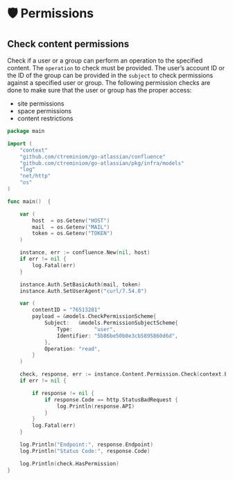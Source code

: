 # 🛡️ Permissions

## Check content permissions

Check if a user or a group can perform an operation to the specified content. The `operation` to check must be provided. The user’s account ID or the ID of the group can be provided in the `subject` to check permissions against a specified user or group. The following permission checks are done to make sure that the user or group has the proper access:

* site permissions
* space permissions
* content restrictions

```go
package main

import (
	"context"
	"github.com/ctreminiom/go-atlassian/confluence"
	"github.com/ctreminiom/go-atlassian/pkg/infra/models"
	"log"
	"net/http"
	"os"
)

func main()  {

	var (
		host  = os.Getenv("HOST")
		mail  = os.Getenv("MAIL")
		token = os.Getenv("TOKEN")
	)

	instance, err := confluence.New(nil, host)
	if err != nil {
		log.Fatal(err)
	}

	instance.Auth.SetBasicAuth(mail, token)
	instance.Auth.SetUserAgent("curl/7.54.0")

	var (
		contentID = "76513281"
		payload = &models.CheckPermissionScheme{
			Subject:   &models.PermissionSubjectScheme{
				Type:       "user",
				Identifier: "5b86be50b8e3cb5895860d6d",
			},
			Operation: "read",
		}
	)

	check, response, err := instance.Content.Permission.Check(context.Background(), contentID, payload)
	if err != nil {

		if response != nil {
			if response.Code == http.StatusBadRequest {
				log.Println(response.API)
			}
		}
		log.Fatal(err)
	}

	log.Println("Endpoint:", response.Endpoint)
	log.Println("Status Code:", response.Code)

	log.Println(check.HasPermission)
}

```
